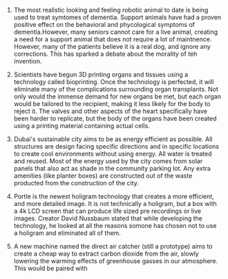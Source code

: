 
1. The most realistic looking and feeling robotic animal to date is being used to treat symtomes of dementia. Support animals have had a proven positive effect on the behavioral and phycological symptoms of dementia.However, many seniors cannot care for a live animal, creating a need for a support animal that does not require a lot of maintnence. However, many of the patients believe it is a real dog, and ignore any corrections. This has sparked a debate about the morality of teh invention.

2. Scientists have begun 3D printing organs and tissues using a technology called bioprinting. Once the technology is perfected, it will eliminate many of the complications surrounding organ transplants. Not only would the immense demand for new organs be met, but each organ would be tailored to the recipient, making it less likely for the body to reject it. The valves and other aspects of the heart specifically have been harder to replicate, but the body of the organs have been created using a printing material containing actual cells.

3. Dubai's sustainable city aims to be as energy efficient as possible. All structures are design facing specific directions and in specific locations to create cool environments without using energy. All water is treated and reused. Most of the energy used by the city comes from solar panels that also act as shade in the community parking lot. Any extra amenities (like planter boxes) are constructed out of the waste producted from the construction of the city. 

4. Portle is the newest holigram technology that creates a more efficient, and more detailed image. It is not technically a holigram, but a box with a 4k LCD screen that can produce life sized pre recordings or live images. Creator David Nussbaum stated that while developing the technology, he looked at all the reasons somone has chosen not to use a holigram and eliminated all of them.

5. A new machine named the direct air catcher (still a prototype) aims to create a cheap way to extract carbon dioxide from the air, slowly lowering the warming effects of greenhouse gasses in our atmosphere. This would be paired with 
